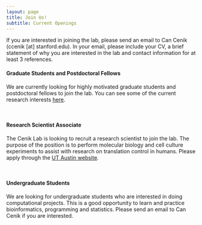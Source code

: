 ```yaml
---
layout: page
title: Join Us!
subtitle: Current Openings
---
```


If you are interested in joining the lab, please send an email to Can Cenik (ccenik [at] stanford.edu). In your email, please include your CV, a brief statement of why you are interested in the lab and contact information for at least 3 references.  

#### Graduate Students and Postdoctoral Fellows

We are currently looking for highly motivated graduate students and postdoctoral fellows to join the lab. You can see some of the current research interests [here](/research).

  &nbsp;

#### Research Scientist Associate
The Cenik Lab is looking to recruit a research scientist to join the lab. The purpose of the position is to perform molecular biology and cell culture experiments to assist with research on translation control in humans. Please apply through the [UT Austin website](https://utdirect.utexas.edu/apps/hr/jobs/nlogon/180710024216).

 &nbsp;

#### Undergraduate Students
We are looking for undergraduate students who are interested in doing computational projects. This is a good opportunity to learn and practice bioinformatics, programming and statistics. Please send an email to Can Cenik if you are interested.
